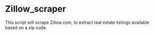 # Zillow_scraper

This script will scrape Zillow.com, to extract real estate listings available based on a zip code.
